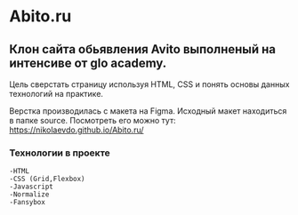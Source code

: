 # Abito.ru

## Клон сайта обьявления Avito выполненый на интенсиве от glo academy.

Цель сверстать страницу используя HTML, CSS и понять основы данных технологий на практике.

Верстка производилась с макета на Figma. Исходный макет находиться в папке source.
Посмотреть его можно тут:
https://nikolaevdo.github.io/Abito.ru/

### Технологии в проекте
    -HTML
    -CSS (Grid,Flexbox)
    -Javascript
    -Normalize
    -Fansybox
